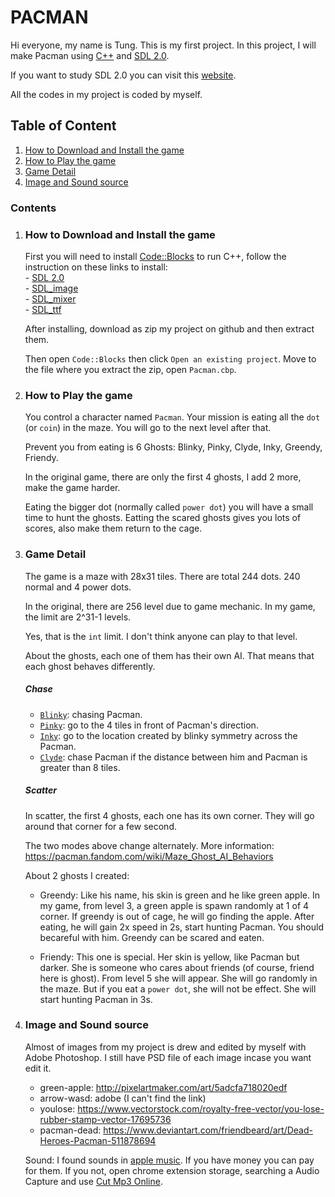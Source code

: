 # **PACMAN** 

Hi everyone, my name is Tung. This is my first project. In this project, I will make Pacman using [C++](https://en.wikipedia.org/wiki/C++) and [SDL 2.0](https://www.libsdl.org/download-2.0.php).

If you want to study SDL 2.0 you can visit this [website](https://lazyfoo.net/tutorials/SDL/index.php).

All the codes in my project is coded by myself.

## Table of Content
1. [How to Download and Install the game](#how-to-download-and-install-the-game)
2. [How to Play the game](#how-to-play-the-game)
3. [Game Detail](#game-detail)
4. [Image and Sound source](#image-and-sound-source)


### Contents
1. ### How to Download and Install the game

    First you will need to install [Code::Blocks](https://sourceforge.net/projects/codeblocks/files/Binaries/20.03/Windows/codeblocks-20.03mingw-setup.exe/download) to run C++, follow the instruction on these links to install:  
        - [SDL 2.0](https://www.libsdl.org/download-2.0.php)  
        - [SDL_image](https://www.libsdl.org/projects/SDL_image/)  
        - [SDL_mixer](https://www.libsdl.org/projects/SDL_mixer/)  
        - [SDL_ttf](https://www.libsdl.org/projects/SDL_ttf/)  

    After installing, download as zip my project on github and then extract them.  

    Then open `Code::Blocks` then click `Open an existing project`. Move to the file where you extract the zip, open `Pacman.cbp`.

2. ### How to Play the game   
 
    You control a character named `Pacman`. Your mission is eating all the `dot` (or `coin`) in the maze. You will go to the next level after that.

    Prevent you from eating is 6 Ghosts: Blinky, Pinky, Clyde, Inky, Greendy, Friendy.

    In the original game, there are only the first 4 ghosts, I add 2 more, make the game harder.

    Eating the bigger dot (normally called `power dot`) you will have a small time to hunt the ghosts. Eatting the scared ghosts gives you lots of
    scores, also make them return to the cage.
3. ### Game Detail

    The game is a maze with 28x31 tiles. 
    There are total 244 dots. 240 normal and 4 power dots.   

    In the original, there are 256 level due to game mechanic. In my game, the limit are 2^31-1 levels.
    
    Yes, that is the  `int` limit. I don't think anyone can play to that level. 

    About the ghosts, each one of them has their own AI. That means that each ghost behaves differently.

    ##### Chase
    - [`Blinky`](): chasing Pacman.   
    - [`Pinky`](): go to the 4 tiles in front of Pacman's direction.
    - [`Inky`](): go to the location created by blinky symmetry across the Pacman.
    - [`Clyde`](): chase Pacman if the distance between him and Pacman is greater than 8 tiles.  
    ##### Scatter
    In scatter, the first 4 ghosts, each one has its own corner. They will go around that corner for a few second.

    The two modes above change alternately.
    More information: https://pacman.fandom.com/wiki/Maze_Ghost_AI_Behaviors  

    About 2 ghosts I created:

    - Greendy: Like his name, his skin is green and he like green apple. In my game, from level 3, a green apple is spawn randomly at 1 of 4 corner. If greendy is out of cage, he will go finding the apple. After eating, he will gain 2x speed in 2s, start hunting Pacman. You should becareful with him. Greendy can be scared and eaten.

    - Friendy: This one is special. Her skin is yellow, like Pacman but darker. She is someone who cares about friends (of course, friend here is ghost). From level 5 she will appear. She will go randomly in the maze. But if you eat a `power dot`, she will not be effect. She will start hunting Pacman in 3s. 
4. ### Image and Sound source

    Almost of images from my project is drew and edited by myself with Adobe Photoshop. I still have PSD file of each image incase you want edit it. 

    - green-apple: http://pixelartmaker.com/art/5adcfa718020edf
    - arrow-wasd: adobe (I can't find the link)
    - youlose: https://www.vectorstock.com/royalty-free-vector/you-lose-rubber-stamp-vector-17695736  
    - pacman-dead: https://www.deviantart.com/friendbeard/art/Dead-Heroes-Pacman-511878694  

    Sound: I found sounds in [apple music](https://music.apple.com/us/album/pac-man-game-sound-effect/328036461). If you have money you can pay for them. If you not, open chrome extension storage, searching a Audio Capture and use [Cut Mp3 Online](https://mp3cut.net/vi/).

    



